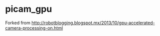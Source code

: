 picam_gpu
=========

Forked from http://robotblogging.blogspot.mx/2013/10/gpu-accelerated-camera-processing-on.html
